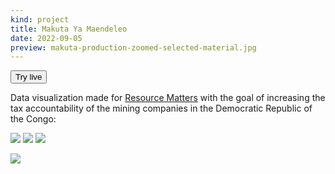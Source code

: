 ```yaml
---
kind: project
title: Makuta Ya Maendeleo
date: 2022-09-05
preview: makuta-production-zoomed-selected-material.jpg
---
```


<button href="https://www.makutayamaendeleo.org/">Try live</button>

Data visualization made for [Resource Matters](https://www.resourcematters.org/) with the goal of increasing the tax accountability of the mining companies in the Democratic Republic of the Congo:

![](makuta-production-zoomed-selected-material.jpg)
![](makuta-production-zoomed-materials.jpg)
![](makuta-production-zoomed-selected-material-tooltip.jpg)

![](makuta-companies.jpg)
